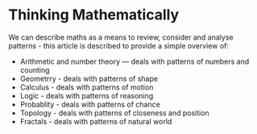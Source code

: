 # Thinking Mathematically 

We can describe maths as a means to review, consider and analyse patterns - this article is described to provide a simple overview of:

- Arithmetic and number theory — deals with patterns of numbers and counting
- Geometrry - deals with patterns of shape
- Calculus - deals with patterns of motion
- Logic - deals with patterns of reasoning
- Probablity - deals with patterns of chance
- Topology - deals with patterns of closeness and position
- Fractals - deals with patterns of natural world
